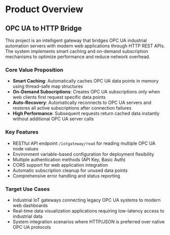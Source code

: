 # Product Overview

## OPC UA to HTTP Bridge

This project is an intelligent gateway that bridges OPC UA industrial automation servers with modern web applications through HTTP REST APIs. The system implements smart caching and on-demand subscription mechanisms to optimize performance and reduce network overhead.

### Core Value Proposition

- **Smart Caching**: Automatically caches OPC UA data points in memory using thread-safe map structures
- **On-Demand Subscriptions**: Creates OPC UA subscriptions only when web clients first request specific data points
- **Auto-Recovery**: Automatically reconnects to OPC UA servers and restores all active subscriptions after connection failures
- **High Performance**: Subsequent requests return cached data instantly without additional OPC UA server calls

### Key Features

- RESTful API endpoint `/iotgateway/read` for reading multiple OPC UA node values
- Environment variable-based configuration for deployment flexibility
- Multiple authentication methods (API Key, Basic Auth)
- CORS support for web application integration
- Automatic subscription cleanup for unused data points
- Comprehensive error handling and status reporting

### Target Use Cases

- Industrial IoT gateways connecting legacy OPC UA systems to modern web dashboards
- Real-time data visualization applications requiring low-latency access to industrial data
- System integration scenarios where HTTP/JSON is preferred over native OPC UA protocols